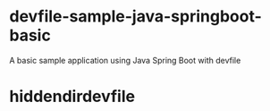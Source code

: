 # devfile-sample-java-springboot-basic
A basic sample application using Java Spring Boot with devfile
# hiddendirdevfile
